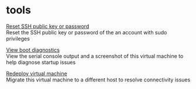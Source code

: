 <properties
	pageTitle="tools for microsoft.compute linux virtual machines"
	description="tools for microsoft.compute linux virtual machines"
	service="microsoft.compute"
	resource="virtualmachines"
	authors="tabrezm"
	displayOrder=""
	selfHelpType="tools"
	supportTopicIds=""
	resourceTags="linux, redhat, Ubuntu"
	productPesIds=""
	cloudEnvironments="MoonCake"
/>

# tools

[Reset SSH public key or password](data-blade:Microsoft_Azure_Compute.VirtualMachinePasswordReset)<br>
Reset the SSH public key or password of the an account with sudo privileges<br>

[View boot diagnostics](data-blade:Microsoft_Azure_Compute.VirtualMachineSerialConsoleLogBlade)<br>
View the serial console output and a screenshot of this virtual machine to help diagnose startup issues<br>

[Redeploy virtual machine](data-blade:Microsoft_Azure_Compute.VirtualMachineRedeployViewModel.id.$resourceId)<br>
Migrate this virtual machine to a different host to resolve connectivity issues
